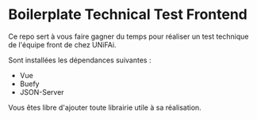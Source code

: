 # Boilerplate Technical Test Frontend

Ce repo sert à vous faire gagner du temps pour réaliser un test technique de l'équipe front de chez UNiFAi.

Sont installées les dépendances suivantes :
- Vue
- Buefy
- JSON-Server

Vous êtes libre d'ajouter toute librairie utile à sa réalisation.